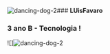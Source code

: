 ![dancing-dog-2](https://github.com/LUisFavaro/LUisFavaro/assets/170112782/fb93b5d4-137f-4c4a-974e-21e7101b599c)### **LUisFavaro**
### 3 ano B - Tecnologia !
![]![dancing-dog-2](https://github.com/LUisFavaro/LUisFavaro/assets/170112782/432c6492-a223-4df7-97a8-2ff082a204f3)

<!--
**LUisFavaro/LUisFavaro** is a ✨ _special_ ✨ repository because its `README.md` (this file) appears on your GitHub profile.

Here are some ideas to get you started:

- 🔭 I’m currently working on ...
- 🌱 I’m currently learning ...
- 👯 I’m looking to collaborate on ...
- 🤔 I’m looking for help with ...
- 💬 Ask me about ...
- 📫 How to reach me: ...
- 😄 Pronouns: ...
- ⚡ Fun fact: ...
-->
